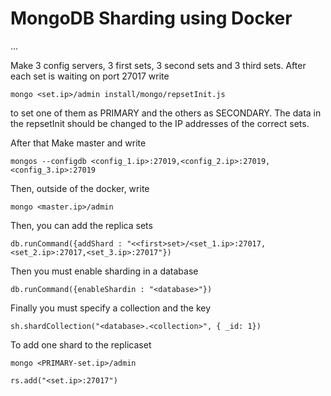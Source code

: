MongoDB Sharding using Docker
============================

...

Make 3 config servers, 3 first sets, 3 second sets and 3 third sets. After each set is waiting on port 27017 write

    mongo <set.ip>/admin install/mongo/repsetInit.js

to set one of them as PRIMARY and the others as SECONDARY. The data in the repsetInit should be changed to the IP addresses of the correct sets.

After that Make master and write

    mongos --configdb <config_1.ip>:27019,<config_2.ip>:27019,<config_3.ip>:27019

Then, outside of the docker, write

    mongo <master.ip>/admin

Then, you can add the replica sets

    db.runCommand({addShard : "<<first>set>/<set_1.ip>:27017,<set_2.ip>:27017,<set_3.ip>:27017"})

Then you must enable sharding in a database

    db.runCommand({enableShardin : "<database>"})

Finally you must specify a collection and the key

    sh.shardCollection("<database>.<collection>", { _id: 1})

To add one shard to the replicaset

    mongo <PRIMARY-set.ip>/admin

    rs.add("<set.ip>:27017")
